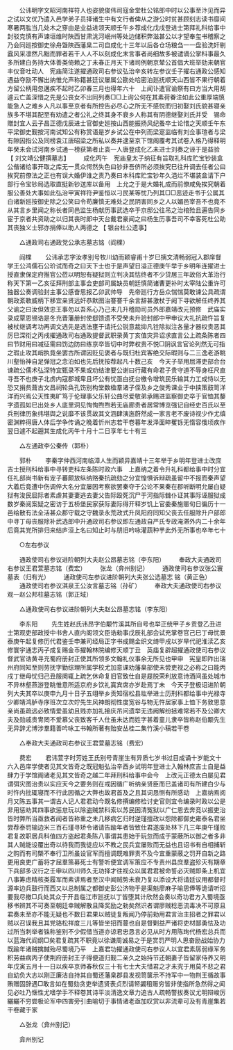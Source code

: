 <!-- { "loadSidebar": true } -->
　　公讳明字文昭河南祥符人也姿貌俊伟司寇金堂杜公铭郎中时以公事至汴见而异之试以文优乃遣入邑学弟子员择诸生中有文行者俾从之游公时贫甚顾刻志读书靡间寒暑两肱当几处木之穿由是业益进领天顺壬午乡荐成化戊戌登进士第拜礼科给事中封驳克慎有声谏垣维时陜西甘肃洮河岷州等处边储积弊滋甚公以才望奉玺书稽察之乃会同廵按御史徐舟曁陜西藩臬二司自成化十三年以后各仓场粮刍一一盘验洗奸剔蠧风采凛然凡黜而罪者若干人人不以刻成化末言事者尚细故多被谴谪公掌科事最久多所建白务持大体善类倚赖之丁未春正月天下诸司例朝京辇公首倡大班举劾来朝官丰仪音吐动人　宪庙简注遂擢通政司右参议弘治辛亥转左参议壬子擢右通政公感知遇益夺励不懈出纳惟允声称籍甚廷议屡属公勘处哈密泊廵抚顺天山西皆不果行朝着方留公柄用忽遘疾不起时乙卯春三月也得年六十　上闻讣遣官谕祭有曰方当大用胡遽云亡盖深惜之先是公丧女不出同列奏□□上询公何在其素荷眷注如此公重厚端慎能急人之难乡人凡以事至京者有所控告必尽心之所无不感悦而归初娶刘氏貌甚寝亲族多不堪其配至有劝遣之者公礼之终其身不衰乡人称其有阴德继娶刘氏并受　锡命赠封宜人云子昌正德戊辰进士官御史廵按山西能振扬风纪蚤卒士论惜之天顺壬午东平梁御史觐按河南试知公有称赏语是岁乡试公在中列而梁寔监临有刘佥事瑄者与梁有隙因指公及同榜袁江唐昭梁之所私以奏并逮至京下馆阁覆考其试卷入格乃得释明年癸未会试河南乡试通一榜获第者止袁一人唐登成化乙未进士刘奏之诬于是益验 
【 刘文靖公健撰墓志】 
　　成化丙午　宪庙皇太子纳征有旨取礼科库贮宝钞装盒公偕诸给事开取之库无一贯众愕然失色曰钞非吾侪所必须挨究巳往升调去任者公曰挨究前僚法之正也有误大婚伊谁之责乃奏曰本科库贮宝钞年久浥烂不堪装盒请下户部行令宝钞局选取直挺新钞送库以备用　上允之于是大婚礼成而前僚咸免挨究朝着服公善处大事如此弘治甲寅祥符尹鉴恒以刁民某等忧乃列其□□恶迹走书于公属其白诸新廵按御史除之公笑曰令苟廉慎无难处之民阴害同乡之人以媚邑宰吾不也竟不从其言乡里闻之称长者同邑监生杨献历事武选卒于京邸公往吊之治棺殓且遍告同乡宦于京者共资助之以归其丧时郎中天台戴君豪闻之曰杨生历事吾司不幸客死杜公助其丧独义士邪亦捐俸以助人两德之 
【 银台杜公遗事】 

　　△通政司右通政党公承志墓志铭（阎檏） 

　　阎檏 
　　公讳承志字汝孝别号牧川幼而颖睿甫十岁巳摛文清畅弱冠入郡庠督学王公鸿儒石公玠试而奇之曰天下士也于是声望日溢正德庚午举于乡明年连擢进士授直隶保定府推官公莅以明恕有疑狱则立判决其怙终者不少贷居三年故俗大革治行称天下第一乙亥征拜刑部主事会吏部司属缺员朝廷慎简诸曹更补时太宰陆公重许可独器公奏调验封主事公感奋思报乙卯武帅导　先帝廵行方岳众惴惴莫敢谏公具疏谓朝政紊斁威柄下移宜亲贤远奸恭默图治謇謇千余言辞甚激杖于阙下寻欲解任终养其父谕之曰汝但效忠王事勿以吾系心乃己未几升稽勋司员外郎嘉靖改元预修　武庙实录成覃恩锡诰是冬充晋藩册封使郄馈遗不受癸未升验封郎中甲申议大礼抗疏忤旨复被杖继调考功再调文选先是选法壅于请托公锐意裁抑凡铨除拟注各量才器权贵恶其厉巳深衔之丙戌擢通政司右通政提督武职录黄丁亥值灾异诏求直言公上疏条陈者四曰节财用曰减征需曰饬边防曰练京卒皆切中时弊权贵不悦□阴讽言官论列然无可指之瑕止攻其峭执竟坐罢古所谓因贬见褒者与既归杜宾客绝交际暇则与二三逸老游眺川壑怡神自足弹冠之念泊如也先后抚按荐起凡十数己亥　今天子举用屈滞吏部合台谏疏公儒术弘深特宜甄录不果或劝结津要公谢曰行藏有命君子贵守道不辱身枉尺直寻吾不也庚子北虏内寇郡城卑且坏公有忧亟白抚台檄令增筑民乐输其力工成恃以无恐又捐赀葺古文昌祠轮奂孔饬别构堂数楹羣诸子侄及乡之俊秀课业于中挟策鼓笥洋洋而兴焉公天性夷旷笃于伦理事父乐轩公曲尽爱敬弟承赐进监察御史卒于官恤其嫠字遗孤如巳出处乡人底里洞见恂恂煦煦若无庙廊贵者居常博览强记自经史百氏以至兵刑律历象纬堪舆之说靡不该贯故其文涵肆演迤蔚然成一家言老不废诗视少作尤缜密渊粹得唐人体后学争传诵之晚着忻州志若干卷暮年发泽面晬矍铄无惰容俄顷疾作翌日遽不起遡其生成化丙午十月十二日享年七十有三 

　　△左通政李公秦传（郭朴） 

　　郭朴 
　　李秦字仲西河南临漳人生而颖异嘉靖十三年举于乡明年登进士改庶吉士授刑科给事中寻转吏科左条陈时政六事　上嘉纳之着令升礼科都给事中时分宜任礼部尚书新有宠子蕃颇放纵纳赂秦抗疏劾之分宜惶惧诉辩疏虽留中不报而秦声望大着后竟遭中伤调倅大名分宜屡因考察欲罢秦夺于公论不果秦在郡听断明允屡白疑狱有浚民屈际者素虐其妻妻逃去妻父告际殴死沉尸于河指际雠仆证其事际诬服狱成数岁秦阅案疑之密访于五桥堡民家获际妻际得开释岁饥上官委秦施赈旬日徧历十一邑给散有法全活甚众郡守载之守魏录永荒政式升凤阳府同知父丧去任服除升户部郎中寻丁母丧服除补武选郎中升通政司右参议即左通政自严氏专政淹滞外内二十余年后竟其党所排归来结庐洹上名曰知止时与朋旧吟咏灌蔬种芋此外无所事也卒年七十 

　　○左右参议 

　　通政使司右参议进阶朝列大夫赵公昂墓志铭（李东阳） 
　　奉政大夫通政司右参议王君萱墓志铭（费宏） 
　　张龙（弇州别记） 
　　通政使司右参议张公寰墓表（归有光） 
　　通政使司左参议进阶朝列大夫张公选墓志 铭（黄正色） 
　　通政使司右参议淇泉王公汝言墓志铭（孙矿） 
　　奉政大夫通政使司右参议观一赵公邦柱墓志铭（郭正域） 

　　△通政使司右参议进阶朝列大夫赵公昂墓志铭（李东阳） 

　　李东阳 
　　先生姓赵氏讳昂字伯颙竹溪其所自号也举正统甲子乡贡登乙丑进士第观吏部政授中书舍人直内阁领文臣诰勑事戊辰礼部会试充掌卷官己巳丁母忧景泰庚午起复修历代君鉴壬申兼司经局正字书成赐金织文绮甲戌以岁旱代祀淮渎乙亥修寰宇通志丙子成复赐金币擢翰林院编修天顺丁丑　英庙复辟超擢通政使司右参议督武官诰黄寻充蜀府册封正使其所领多文翰礼仪事余无所见也甲申　宪皇即阼出瑞州府同知至则劳抚字勤综理所属学校尤加意课劝藩臬部使未尝吏视之必称之曰能丙戌丁继母忧归己丑服阕辄上疏乞休命复旧官致仕自是屣脱荣利放意诗酒间虽处城市不异林壑燕游登眺惟意所适京府乡饮礼寘宾席亦岁赴焉丁未　今天子登极诏进阶朝列大夫其卒以庚申九月十日子五翊举乡贡知宿松县竑举进士历刑科都给事中光禄寺少卿靖鸿胪寺序班次立次竚先生风神朗彻性度宽谷与物无忤居家事上恤下务敦恩意亲尚虽疏远必致情爱虽幼且贱亦加礼接庆吊问遗举无违阙解纷拯难常若不及公卿大夫及勋戚贵冑罔不爱慕父丧致客千人仕虽未达而姓字甚着童儿隶卒皆称赵伯颙先生无异辞尤博涉羣籍善吟咏工书翰所著有贻安丛桂二集竹溪小稿若干卷 

　　△奉政大夫通政司右参议王君萱墓志铭（费宏） 

　　费宏 
　　君讳萱字时芳姓王氏别号青崖生有异质七岁书过目成诵十岁能文十六入邑庠学使者见其文皆奇之既冠魁弘治辛酉乡试明年登进士入翰林庶吉士自是益肆力于学馆阁诸老见其文皆奇之越二年拜刑科给事中会今　上改元正德太白屡见君谓弭灾图治贵以实应天今之要务则在戒因循广听纳亲贤臣而巳盖诸司有所建白少与时忤内批辄寝而不行此因循之大弊也故君首及之且其词恳恻有所感动　上嘉纳焉阅月又陈五事其一谓古人记人君君动今既名修撰编修检讨史官则宜令编录时政以公是非用惩劝其四事欲惩怠玩以除盗贼禁科索以苏民困清冤狱以广仁恩去奔竞以振吏治皆时弊所当亟救者闻者皆称重之未几移病乞归时逆瑾擅政以怨除都御史雍泰名君坐尝荐泰罚输边米三百石瑾寻矫令诸请告踰年者皆致仕君遂废处林下几三年庚午瑾败君复故职居兵科值四方盗起君条陈八事谓其患始于玩忽而成于蒙蔽所以御之者多非其人贼能设覆出奇以待我而我徒应以不教之民兵宜屡败而无益也且诏书有自相捕斩之购而有司槩不奉行卫所虽设官军而擅调既难罪责不及今宜重蒙蔽之罚开自新之路更用良吏广蓄将才屈羣策募死士有警听便宜调军策应不专责州县庶羣盗殄灭有期章下兵部多议行之壬申以四川师久无功择才往视众以属君君被命誓必灭贼即条上机宜八事筹虑精核类履军而素讲焉者至汉中闻贼势未衰乃复以添设大将请廷议用都督时源率边兵鼓行而西又以总制属之都御史彭公济物于是渠魁廖麻子喻思俸等诡请听招要我尽撤□兵处其众于开县临江市廵抚以丁皆堕其计欣然会奏以奇功君方入蜀境亟移书辨其不可奏至朝廷幸贼解散且降奖励之勑矣然识者谓廖贼稔恶流毒决不可原且君奏未至亦不能无疑也不数日君果以贼徒复叛闻乃停前勑用君言治主招者之罪君以贼以召误我且其党骆松祥度三儿等皆坐招而蔓也自是督剿益严诸将吏材鄙勇怯及功过所当刺举者铢称鉴别不少假借当道亦谅君忠恳言必见从时方用陈珣代杨宏总兵而以蓝海代阎纲□矣君复疏其不职竟以徐谦周诚易之于是赏罚严明人思奋励战始协力既踰年诸贼擒馘殆尽蜀境乃平　上嘉君功擢通政使司右参议人以宜君素孱弱缘军务积劳益病丙子使荆府册封王子得便道归觐二亲久之始持节还朝妻子皆留家侍养又明年戊寅五月十一日以疾卒京师春秋仅三十有七士大夫惜君之才未究于用莫不悲之君自幼负大志以刚正廉洁自持其自蜀还藩臬郡县发视笥箧示不持军中一物荆王循故事贿赠固辞遇□敢言如在蜀劾贪吏举遗贤表贞烈请帑蠲租赈穷皆非使指所急然得之闻见必吐乃惬性尤嗜学手不释卷其诗平淡清逸文章力追古人疏畅警拔奏议尤明辩峻厉纚纚不穷尝极论军中四害旁引曲喻切于事情诸老亟加叹赏以非流辈可及有青崖集若干卷藏于家 

　　△张龙（弇州别记） 

　　弇州别记 
